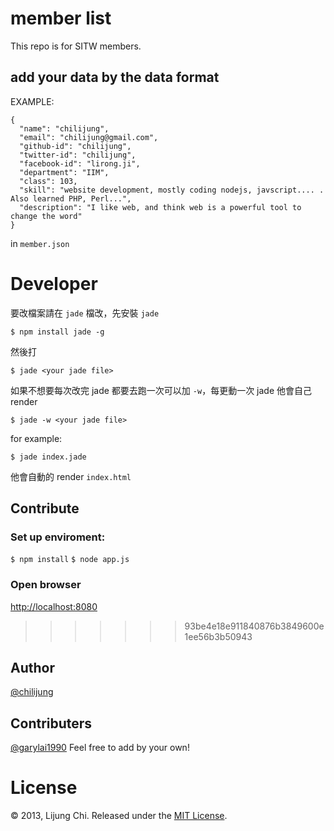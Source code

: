# member list

This repo is for SITW members.


## add your data by the data format

EXAMPLE:

```
{
  "name": "chilijung",
  "email": "chilijung@gmail.com",
  "github-id": "chilijung",
  "twitter-id": "chilijung",
  "facebook-id": "lirong.ji",
  "department": "IIM",
  "class": 103,
  "skill": "website development, mostly coding nodejs, javscript.... . Also learned PHP, Perl...",
  "description": "I like web, and think web is a powerful tool to change the word"
}

```

in `member.json`

# Developer

要改檔案請在 `jade` 檔改，先安裝 `jade`

    $ npm install jade -g

然後打

    $ jade <your jade file>

如果不想要每次改完 jade 都要去跑一次可以加 `-w`，每更動一次 jade 他會自己 render

    $ jade -w <your jade file>

for example:

    $ jade index.jade

他會自動的 render `index.html`


## Contribute

### Set up enviroment:
`$ npm install`
`$ node app.js`

### Open browser
[http://localhost:8080](http://localhost:8080)
>>>>>>> 93be4e18e911840876b3849600e1ee56b3b50943

## Author

[@chilijung](https://github.com/chilijung)

## Contributers

[@garylai1990](https://github.com/garylai1990)
Feel free to add by your own!

# License

© 2013, Lijung Chi. Released under the [MIT License](http://opensource.org/licenses/mit-license.php).

